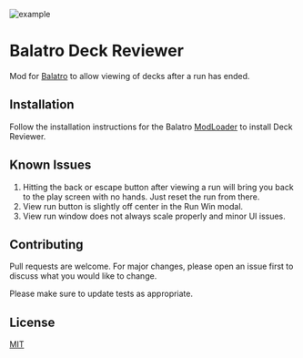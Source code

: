 ![example]([https://github.com/[username]/[reponame]/blob/[branch]/image.jpg?](https://github.com/Mi1cK/Balatro-Deck-Reviewer/blob/main/images/20240224153744_1.jpg)raw=true)

# Balatro Deck Reviewer

Mod for [Balatro](https://store.steampowered.com/app/2379780/Balatro/) to allow viewing of decks after a run has ended.

## Installation

Follow the installation instructions for the Balatro [ModLoader](https://github.com/Steamopollys/Steamodded/tree/0.6.0) to install Deck Reviewer.

## Known Issues

1. Hitting the back or escape button after viewing a run will bring you back to the play screen with no hands. Just reset the run from there.
2. View run button is slightly off center in the Run Win modal.
3. View run window does not always scale properly and minor UI issues.

## Contributing

Pull requests are welcome. For major changes, please open an issue first
to discuss what you would like to change.

Please make sure to update tests as appropriate.

## License

[MIT](https://choosealicense.com/licenses/mit/)
